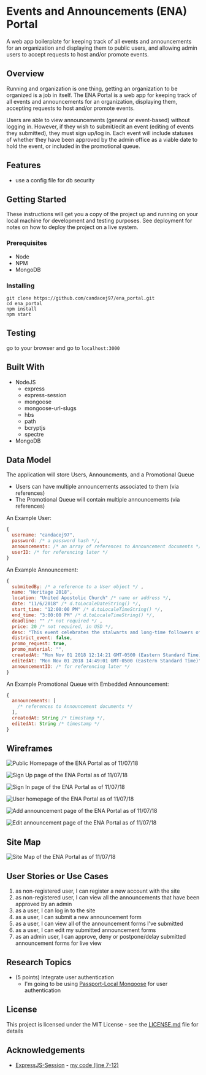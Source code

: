 # Events and Announcements (ENA) Portal

A web app boilerplate for keeping track of all events and announcements for an organization and displaying them to public users, and allowing admin users to accept requests to host and/or promote events.

## Overview

Running and organization is one thing, getting an organization to be organized is a job in itself. The ENA Portal is a web app for keeping track of all events and announcements for an organization, displaying them, accepting requests to host and/or promote events.

Users are able to view announcements (general or event-based) without logging in. However, if they wish to submit/edit an event (editing of events they submitted), they must sign up/log in. Each event will include statuses of whether they have been approved by the admin office as a viable date to hold the event, or included in the promotional queue. 

<!-- Admins who log into the site will have a different view. They will be able to see all announcements and be able to approve or deny the request, put events on postponement with a note of details, and see/edit the announcement queue (based on the admin status).  -->

## Features

<!-- * admin panel - create (or add custom) rsvp codes to db -->
* use a config file for db security

## Getting Started

These instructions will get you a copy of the project up and running on your local machine for development and testing purposes. See deployment for notes on how to deploy the project on a live system.

### Prerequisites

* Node
* NPM
* MongoDB

### Installing

```
git clone https://github.com/candacej97/ena_portal.git
cd ena_portal
npm install
npm start
```

## Testing

go to your browser and go to `localhost:3000`

## Built With

* NodeJS
    * express
    * express-session
    * mongoose
    * mongoose-url-slugs
    * hbs
    * path
    * bcryptjs
    * spectre
* MongoDB

## Data Model

The application will store Users, Announcments, and a Promotional Queue

* Users can have multiple announcements associated to them (via references)
* The Promotional Queue will contain multiple announcements (via references)

An Example User:

```js
{
  username: "candacej97",
  password: /* a password hash */,
  announcements: /* an array of references to Announcement documents */,
  userID: /* for referencing later */
}
```

An Example Announcement:

```js
{
  submitedBy: /* a reference to a User object */ ,
  name: "Heritage 2018",
  location: "United Apostolic Church" /* name or address */,
  date: "11/6/2018" /* d.toLocaleDateString() */,
  start_time: "12:00:00 PM" /* d.toLocaleTimeString() */,
  end_time: "3:00:00 PM" /* d.toLocaleTimeString() */,
  deadline: "" /* not required */ ,
  price: 20 /* not required, in USD */,
  desc: "This event celebrates the stalwarts and long-time followers of the Apostolic doctrine.",
  district_event: false,
  promo_request: true,
  promo_material: "",
  createdAt: "Mon Nov 01 2018 12:14:21 GMT-0500 (Eastern Standard Time)" /* timestamp, d.toString() */,
  editedAt: "Mon Nov 01 2018 14:49:01 GMT-0500 (Eastern Standard Time)" /* timestamp, d.toString() */,
  announcementID: /* for referencing later */
}
```

An Example Promotional Queue with Embedded Announcement:

```js
{
  announcements: [
    /* references to Announcement documents */
  ],
  createdAt: String /* timestamp */,
  editedAt: String /* timestamp */
}
```

## Wireframes

![Public Homepage of the ENA Portal as of 11/07/18](docs/img/home.png?raw=true "Public Homepage of the ENA Portal as of 11/07/18")

![Sign Up page of the ENA Portal as of 11/07/18](docs/img/sign_up.png?raw=true "Sign Up page of the ENA Portal as of 11/07/18")

![Sign In page of the ENA Portal as of 11/07/18](docs/img/sign_in.png?raw=true "Sign In page of the ENA Portal as of 11/07/18")

![User homepage of the ENA Portal as of 11/07/18](docs/img/user_homepage.png?raw=true "User homepage of the ENA Portal as of 11/07/18")

![Add announcement page of the ENA Portal as of 11/07/18](docs/img/add_announcement.png?raw=true "Add announcement page of the ENA Portal as of 11/07/18")

![Edit announcement page of the ENA Portal as of 11/07/18](docs/img/edit_announcement.png?raw=true "Edit announcement page of the ENA Portal as of 11/07/18")

## Site Map

![Site Map of the ENA Portal as of 11/07/18](docs/img/site_map.png?raw=true "Site Map of the ENA Portal as of 11/07/18")

## User Stories or Use Cases

1. as non-registered user, I can register a new account with the site
2. as non-registered user, I can view all the announcements that have been approved by an admin
3. as a user, I can log in to the site
4. as a user, I can submit a new announcement form
5. as a user, I can view all of the announcement forms I've submitted
6. as a user, I can edit my submitted announcement forms
7. as an admin user, I can approve, deny or postpone/delay submitted announcement forms for live view

## Research Topics

<!-- TODO the following -->
* (5 points) Integrate user authentication
    * I'm going to be using [Passport-Local Mongoose](https://github.com/saintedlama/passport-local-mongoose) for user authentication

## License

This project is licensed under the MIT License - see the [LICENSE.md](LICENSE.md) file for details

## Acknowledgements

* [ExpressJS-Session](https://github.com/expressjs/session) - [my code (line 7-12)](src/app.js#L7)

<!-- 1. [passport.js authentication docs](http://passportjs.org/docs) - (add link to source code that was based on this) -->

<!-- ## To Do List

* [x] implement user register form
* [] implement user login form (with user auth) - PASSPORT-LOCAL MONGOOSE
* [x] link announcement form submission to logged in user and...
* [] implement edit announcement form
* [x] implement css framework - SPECTRE CSS
* [] prototype a functioning calendar which would lead to day/event details page
  * could also just be a calendar that has a list-view

-->